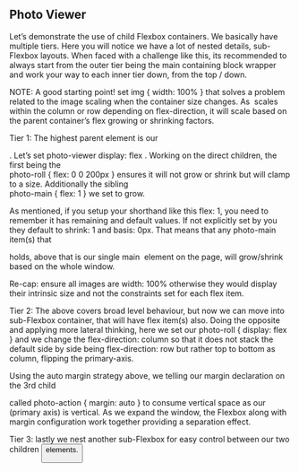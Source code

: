 ## Photo Viewer

Let’s demonstrate the use of child Flexbox containers. We basically have multiple tiers. Here you will notice we have a lot of nested details, sub-Flexbox layouts. When faced with a challenge like this, its recommended to always start from the outer tier being the main containing block wrapper and work your way to each inner tier down, from the top / down.

NOTE: A good starting point! set img { width: 100% } that solves a problem related to the image scaling when the container size changes. As <img> scales within the column or row depending on flex-direction, it will scale based on the parent container’s flex growing or shrinking factors.

Tier 1: The highest parent element is our <section>. Let’s set photo-viewer display: flex . Working on the direct children, the first being the <div> photo-roll { flex: 0 0 200px } ensures it will not grow or shrink but will clamp to a size. Additionally the sibling <div> photo-main { flex: 1 } we set to grow.

As mentioned, if you setup your shorthand like this flex: 1, you need to remember it has remaining and default values. If not explicitly set by you they default to shrink: 1 and basis: 0px. That means that any photo-main item(s) that <div> holds, above that is our single main <img> element on the page, will grow/shrink based on the whole window.

Re-cap: ensure all images are width: 100% otherwise they would display their intrinsic size and not the constraints set for each flex item.

Tier 2: The above covers broad level behaviour, but now we can move into sub-Flexbox container, that will have flex item(s) also. Doing the opposite and applying more lateral thinking, here we set our photo-roll { display: flex } and we change the flex-direction: column so that it does not stack the default side by side being flex-direction: row but rather top to bottom as column, flipping the primary-axis.

Using the auto margin strategy above, we telling our margin declaration on the 3rd child <div> called photo-action { margin: auto } to consume vertical space as our (primary axis) is vertical. As we expand the window, the Flexbox along with margin configuration work together providing a separation effect.

Tier 3: lastly we nest another sub-Flexbox for easy control between our two children <button> elements.
